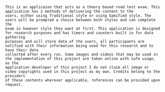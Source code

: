     This is an applicaion that acts as a theory based road test exam. This application has 2 methods of delivering the content to the
    users, either using Traditional style or using Gamified style. The users will be prompted a choice between both styles and can complete the
    exam in however style they want at first. This application is designed for research purposes and has timers and counters built in for data gathering
    purposes and will store data of the users, all participants are notified with their information being used for this research and to have their data
    collected after every run. Some images and videos that may be used in the implementation of this project are taken online with safe usage, as the
    application developer of this project I do not claim all image or video copyrights used in this project as my own. Credits belong to the providers
    of these contents wherever applicable, references can be provided upon request.

